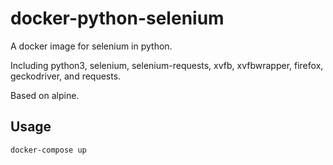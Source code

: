 # docker-python-selenium
A docker image for selenium in python. 

Including python3, selenium, selenium-requests, xvfb, xvfbwrapper, firefox, geckodriver, and requests.

Based on alpine.
## Usage
```bash
docker-compose up
```
